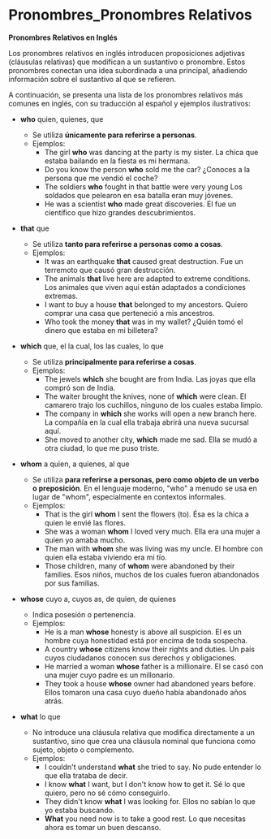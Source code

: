 # Pronombres_Pronombres Relativos



**Pronombres Relativos en Inglés**

Los pronombres relativos en inglés introducen proposiciones adjetivas (cláusulas relativas) que modifican a un sustantivo o pronombre.  Estos pronombres conectan una idea subordinada a una principal, añadiendo información sobre el sustantivo al que se refieren.

A continuación, se presenta una lista de los pronombres relativos más comunes en inglés, con su traducción al español y ejemplos ilustrativos:

*   **who**    quien, quienes, que
    *   Se utiliza **únicamente para referirse a personas**.
    *   Ejemplos:
        *   The girl **who** was dancing at the party is my sister.   La chica que estaba bailando en la fiesta es mi hermana.
        *   Do you know the person **who** sold me the car?   ¿Conoces a la persona que me vendió el coche?
        *   The soldiers **who** fought in that battle were very young   Los soldados que pelearon en esa batalla eran muy jóvenes.
        *   He was a scientist **who** made great discoveries.   El fue un científico que hizo grandes descubrimientos.

*   **that**    que
    *   Se utiliza **tanto para referirse a personas como a cosas**.
    *   Ejemplos:
        *   It was an earthquake **that** caused great destruction.   Fue un terremoto que causó gran destrucción.
        *   The animals **that** live here are adapted to extreme conditions.   Los animales que viven aquí están adaptados a condiciones extremas.
        *   I want to buy a house **that** belonged to my ancestors.   Quiero comprar una casa que perteneció a mis ancestros.
        *   Who took the money **that** was in my wallet?   ¿Quién tomó el dinero que estaba en mi billetera?

*   **which**    que, el la cual, los las cuales, lo que
    *   Se utiliza **principalmente para referirse a cosas**.
    *   Ejemplos:
        *   The jewels **which** she bought are from India.   Las joyas que ella compró son de India.
        *   The waiter brought the knives, none of **which** were clean.   El camarero trajo los cuchillos, ninguno de los cuales estaba limpio.
        *   The company in **which** she works will open a new branch here.   La compañía en la cual ella trabaja abrirá una nueva sucursal aquí.
        *   She moved to another city, **which** made me sad.   Ella se mudó a otra ciudad, lo que me puso triste.

*   **whom**    a quien, a quienes, al que
    *   Se utiliza **para referirse a personas, pero como objeto de un verbo o preposición**. En el lenguaje moderno, "who" a menudo se usa en lugar de "whom", especialmente en contextos informales.
    *   Ejemplos:
        *   That is the girl **whom** I sent the flowers (to).   Ésa es la chica a quien le envié las flores.
        *   She was a woman **whom** I loved very much.   Ella era una mujer a quien yo amaba mucho.
        *   The man with **whom** she was living was my uncle.   El hombre con quien ella estaba viviendo era mi tío.
        *   Those children, many of **whom** were abandoned by their families.   Esos niños, muchos de los cuales fueron abandonados por sus familias.

*   **whose**    cuyo a, cuyos as, de quien, de quienes
    *   Indica posesión o pertenencia.
    *   Ejemplos:
        *   He is a man **whose** honesty is above all suspicion.   El es un hombre cuya honestidad está por encima de toda sospecha.
        *   A country **whose** citizens know their rights and duties.   Un país cuyos ciudadanos conocen sus derechos y obligaciones.
        *   He married a woman **whose** father is a millionaire.   El se casó con una mujer cuyo padre es un millonario.
        *   They took a house **whose** owner had abandoned years before.   Ellos tomaron una casa cuyo dueño había abandonado años atrás.

*   **what**    lo que
    *   No introduce una cláusula relativa que modifica directamente a un sustantivo, sino que crea una cláusula nominal que funciona como sujeto, objeto o complemento.
    *   Ejemplos:
        *   I couldn't understand **what** she tried to say.   No pude entender lo que ella trataba de decir.
        *   I know **what** I want, but I don't know how to get it.   Sé lo que quiero, pero no sé cómo conseguirlo.
        *   They didn't know **what** I was looking for.   Ellos no sabían lo que yo estaba buscando.
        *   **What** you need now is to take a good rest.   Lo que necesitas ahora es tomar un buen descanso.

